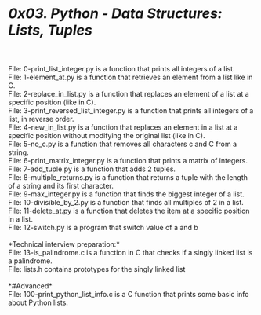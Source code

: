 # *0x03. Python - Data Structures: Lists, Tuples*
<br>
<br>
File: 0-print_list_integer.py is a function that prints all integers of a list.
<br>
File: 1-element_at.py is a function that retrieves an element from a list like in C.
<br>
File: 2-replace_in_list.py is a function that replaces an element of a list at a specific position (like in C).
<br>
File: 3-print_reversed_list_integer.py is a function that prints all integers of a list, in reverse order.
<br>
File: 4-new_in_list.py is a function that replaces an element in a list at a specific position without modifying the original list (like in C).
<br>
File: 5-no_c.py is a function that removes all characters c and C from a string.
<br>
File: 6-print_matrix_integer.py is a function that prints a matrix of integers.
<br>
File: 7-add_tuple.py is a function that adds 2 tuples.
<br>
File: 8-multiple_returns.py is a function that returns a tuple with the length of a string and its first character.
<br>
File: 9-max_integer.py is a function that finds the biggest integer of a list.
<br>
File: 10-divisible_by_2.py is a function that finds all multiples of 2 in a list.
<br>
File: 11-delete_at.py is a function that deletes the item at a specific position in a list.
<br>
File: 12-switch.py is a program that switch value of a and b
<br>
<br>
*Technical interview preparation:*
<br>
File: 13-is_palindrome.c is a function in C that checks if a singly linked list is a palindrome.
<br>
File: lists.h contains prototypes for the singly linked list
<br>
<br>
*#Advanced*
<br>
File: 100-print_python_list_info.c is a C function that prints some basic info about Python lists.